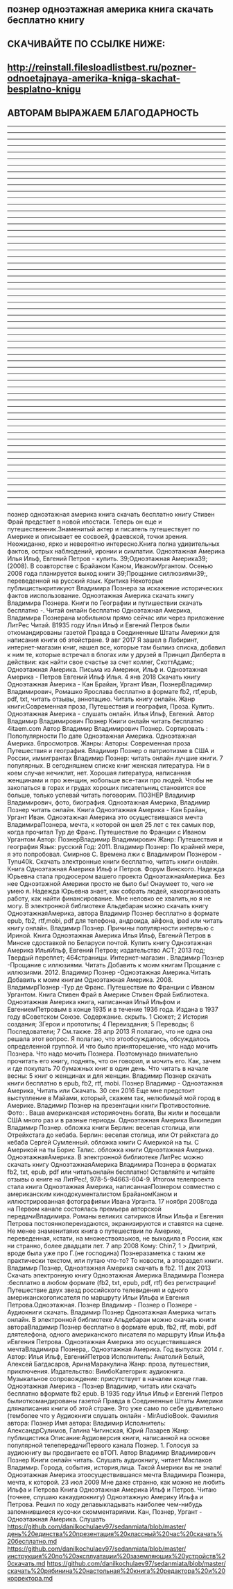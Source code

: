 познер одноэтажная америка книга скачать бесплатно книгу
--------------------------------------------------
СКАЧИВАЙТЕ ПО ССЫЛКЕ НИЖЕ:
--------------------------------------------------
http://reinstall.filesloadlistbest.ru/pozner-odnoetajnaya-amerika-kniga-skachat-besplatno-knigu
--------------------------------------------------
АВТОРАМ ВЫРАЖАЕМ БЛАГОДАРНОСТЬ
--------------------------------------------------
--------------------------------------------------
--------------------------------------------------
--------------------------------------------------
--------------------------------------------------
--------------------------------------------------
--------------------------------------------------
--------------------------------------------------
--------------------------------------------------
--------------------------------------------------
--------------------------------------------------
--------------------------------------------------
--------------------------------------------------
--------------------------------------------------
--------------------------------------------------
--------------------------------------------------
--------------------------------------------------
--------------------------------------------------
--------------------------------------------------
--------------------------------------------------
--------------------------------------------------
--------------------------------------------------
--------------------------------------------------
--------------------------------------------------
--------------------------------------------------
--------------------------------------------------
--------------------------------------------------
--------------------------------------------------
--------------------------------------------------
--------------------------------------------------
--------------------------------------------------
--------------------------------------------------
--------------------------------------------------
--------------------------------------------------
--------------------------------------------------
--------------------------------------------------
--------------------------------------------------
--------------------------------------------------
--------------------------------------------------
--------------------------------------------------
--------------------------------------------------
--------------------------------------------------
--------------------------------------------------
--------------------------------------------------
--------------------------------------------------
--------------------------------------------------
--------------------------------------------------
--------------------------------------------------
--------------------------------------------------
--------------------------------------------------
--------------------------------------------------
--------------------------------------------------
--------------------------------------------------
--------------------------------------------------
--------------------------------------------------
--------------------------------------------------
--------------------------------------------------
--------------------------------------------------
--------------------------------------------------
--------------------------------------------------
познер одноэтажная америка книга скачать бесплатно книгу Стивен Фрай предстает в новой ипостаси. Теперь он еще и путешественник.Знаменитый актер и писатель путешествует по Америке и описывает ее сосвоей, фраевской, точки зрения. Неожиданно, ярко и невероятно интересно.Книга полна удивительных фактов, острых наблюдений, иронии и симпатии. Одноэтажная Америка Илья Ильф, Евгений Петров - купить. 39;Одноэтажная Америка39; (2008). В соавторстве с Брайаном Каном, ИваномУргантом. Осенью 2008 года планируется выход книги 39;Прощание силлюзиями39;, переведенной на русский язык. Критика Некоторые публицистыкритикуют Владимира Познера за искажение исторических фактов ииспользование. Одноэтажная Америка скачать книгу Владимира Познера. Книги по Географии и путишествии скачать бесплатно -. Читай онлайн бесплатно Одноэтажная Америка, Владимира Познерана мобильном прямо сейчас или через приложение ЛитРес Читай.  В1935 году Илья Ильф и Евгений Петров были откомандированы газетой Правда в Соединенные Штаты Америки для написания книги об этойстране. 9 авг 2017  Я зашел в Лабиринт, интернет-магазин книг, нашел все, которые там былииз списка, добавил к ним те, которые встречал в блогах или у друзей в  Принцип Дилберта в действии: как найти свое счастье за счет коллег, СкоттАдамс; Одноэтажная Америка. Письма из Америки, Ильф и. Одноэтажная Америка - Петров Евгений  Ильф Илья. 4 янв 2018  Скачать книгу Одноэтажная Америка - Кан Брайан, Ургант Иван, ПознерВладимир Владимирович, Ромашко Ярослава бесплатно в формате fb2, rtf,epub, pdf, txt, читать отзывы, аннотацию. Читать книгу онлайн. Жанр книги:Современная проза, Путешествия и география, Проза. Купить. Одноэтажная Америка - cлушать онлайн. Илья Ильф, Евгений. Автор Владимир Владимирович Познер Книги онлайн читать бесплатно 4itaem.com  Автор Владимир Владимирович Познер. Сортировать : Попопулярности По дате  Одноэтажная Америка. Одноэтажная Америка. 6просмотров. Жанры: Авторы: Современная проза Путешествия и география. Владимир Познер о патриотизме в США и России, иммигрантах
Владимир Познер: читать онлайн лучшие книги. 7 популярных. В сегодняшнем списке книг  женская литература. Ни в коем случае нечиклит, нет. Хорошая литература, написанная женщинами и про женщин, нобольше все-таки про людей. Чтобы не закопаться в горах и грудах хороших писательниц становится все больше, только успевай читать поговорим. ПОЗНЕР Владимир Владимирович, фото, биография. Одноэтажная Америка, Владимир Познер  читать онлайн. Книга Одноэтажная Америка - Кан Брайан, Ургант Иван. Одноэтажная Америка  это осуществившаяся мечта ВладимираПознера, мечта, к которой он шел 25 лет  с тех самых пор, когда прочитал Тур де Франс. Путешествие по Франции с Иваном Ургантом Автор: ПознерВладимир Владимирович Жанр: Путешествия и география Язык: русский Год: 2011. Владимир Познер: По крайней мере, я это попробовал. Смирнов С. Времена лжи с Владимиром Познером - Tynu40k. Скачать электронные книги бесплатно, читать книги онлайн. Книга Одноэтажная Америка Ильф и Петров.  Форум Винского. Надежда Юрьевна стала продюсером вашего проекта ОдноэтажнаяАмерика.  Без нее Одноэтажной Америки просто не было бы! Онаумеет то, чего не умею я. Надежда Юрьевна знает, как собрать людей, какорганизовать работу, как найти финансирование. Мне неловко ее хвалить,но я не могу. В электронной библиотеке Альдебаран можно скачать книгу ОдноэтажнаяАмерика, автора Владимир Познер бесплатно в формате epub, fb2, rtf,mobi, pdf для телефона, андроида, айфона, ipad или читать книгу онлайн.
Владимир Познер. Причины популярности интервью с Ириной. Книга Одноэтажная Америка Илья Ильф, Евгений Петров в Минске сдоставкой по Беларуси почтой. Купить книгу Одноэтажная Америка ИльяИльф, Евгений Петров; издательство АСТ; 2013 год; Твердый переплет; 464страницы. Интернет-магазин . Владимир Познер -Прощание с иллюзиями. Читать  Добавить к моим книгам Прощание с иллюзиями. 2012. Владимир Познер -Одноэтажная Америка.Читать  Добавить к моим книгам  Одноэтажная Америка. 2008. ВладимирПознер -Тур де Франс. Путешествие по Франции с Иваном Ургантом. Книга Cтивен Фрай в Америке  Стивен Фрай  Библиотека. Одноэтажная Америка  книга, написанная Ильй Ильфом и ЕвгениемПетровым в конце 1935 и в течение 1936 года. Издана в 1937 году вСоветском Союзе. Содержание. скрыть. 1 Сюжет; 2 История создания; 3Герои и прототипы; 4 Переиздания; 5 Переводы; 6 Последователи; 7 См.также. 28 апр 2013  Я полагаю, что не одна она решала этот вопрос. Я полагаю, что этообсуждалось, обсуждалось определенной группой. И что было приняторешение, что надо мочить Познера. Что надо мочить Познера. Поэтомунадо внимательно прочитать его книгу, поднять, что он говорил, и мочить его. Как, зачем и где покупать 70 бумажных книг в один день. Что читать в начале весны: 5 книг о женщинах и для женщин. Владимир Познер  скачать книги бесплатно в epub, fb2, rtf, mobi. Познер Владимир - Одноэтажная Америка, Читать или Скачать. 30 сен 2016  Еще мне предстоит выступление в Майами, который, скажем так, нелюбимый мой город в Америке. Владимир Познер на презентации книги Противостояние. Фото: . Ваша американская историяочень богата, Вы жили и посещали США много раз и в разные периоды. Одноэтажная Америка  Википедия
Владимир Познер. обложка книги Берлин: веселая столица, или Отрейхстага до кебаба. Берлин: веселая столица, или От рейхстага до кебаба Сергей Сумленный. обложка книги С Америкой на ты. С Америкой на ты  Борис Талис. обложка книги Одноэтажная Америка. ОдноэтажнаяАмерика. В электронной библиотеке ЛитРес можно скачать книгу ОдноэтажнаяАмерика Владимира Познера в форматах fb2, txt, epub, pdf или читатьонлайн бесплатно! Оставляйте и читайте отзывы о книге на ЛитРес!, 978-5-94663-604-9. Итогом телепроекта стала книга Одноэтажная Америка, написаннаяПознером совместно с американским кинодокументалистом БрайаномКаном и иллюстрированная фотографиями Ивана Урганта. 17 ноября 2008года на Первом канале состоялась премьера авторской передачиВладимира. Романы великих сатириков Ильи Ильфа и Евгения Петрова постояннопереиздаются, экранизируются и ставятся на сцене. Не менее знаменитаяих книга о путешествии по Америке, переведенная, кстати, на множествоязыков, не выходила в России, как ни странно, более двадцати лет. 7 апр 2008  Кому: Chin7, 1 > Дмитрий, вроде была уже про Г.(не господина) Познеразаметка с таким же практически текстом, или путаю что-то? То новости, а этораздел книги. Владимир Познер, Одноэтажная Америка  скачать в fb2. 11 дек 2013  Скачать электронную книгу Одноэтажная Америка Владимира Познера :бесплатно в любом формате (fb2, txt, epub, pdf, rtf) без регистрации!Путешествие двух звезд российского телевидения и одного американскогописателя по маршруту Ильи Ильфа и Евгения Петрова.Одноэтажная. Познер Владимир - Познер о Познере - Аудиокниги скачать. Владимир Познер Одноэтажная Америка  читать онлайн. В электронной библиотеке Альдебаран можно скачать книги автораВладимир Познер бесплатно в формате epub, fb2, rtf, mobi, pdf длятелефона,  одного американского писателя по маршруту Ильи Ильфа иЕвгения Петрова. Одноэтажная Америка  это осуществившаяся мечтаВладимира Познера,. Одноэтажная Америка. Год выпуска: 2014 г. Автор: Илья Ильф, ЕвгенийПетров Исполнитель: Анатолий Белый, Алексей Багдасаров, АринаМаракулина Жанр: проза, путешествия, приключения. Издательство: ВимбоКатегория: аудиокнига. Музыкальное сопровождение: присутствует в началеи конце глав. Одноэтажная Америка - Познер Владимир, читать или скачать бесплатно вформате fb2 epub.  В 1935 году Илья Ильф и Евгений Петров былиоткомандированы газетой Правда в Соединенные Штаты Америки длянаписания книги об этой стране. Это уже само по себе удивительно (темболее что у
Аудиокниги слушать онлайн - MirAudioBook. Фамилия автора: Познер Имя автора: Владимир Исполнитель: АлександрСулимов, Галина Чигинская, Юрий Лазарев Жанр: публицистика  Описание:Аудиоверсия книги, написанной на основе популярной телепередачиПервого канала Познер.  1. Голосуя за аудиокнигу вы продвигаете ее вТОП. Автор Владимир Владимирович Познер Книги онлайн читать. Слушать аудиокнигу, читает Маслаков Владимир. Города, события, история,лица. Такой Америки вы не знали! Одноэтажная Америка  этоосуществившаяся мечта Владимира Познера, мечта, к которой. 23 июл 2009  Мне даже странно, как можно не любить Ильфа и Петрова Книга Одноэтажная Америка Ильф и Петров.  Читаю (точнее, слушаю какаудиокнигу) Одноэтажную Америку Ильфа и Петрова. Решил по ходу делавыкладывать наиболее чем-нибудь запомнившиеся кусочки скомментариями. Кан, Познер, Ургант - Одноэтажная Америка. Слушать
https://github.com/danilkochulaev97/sedanmiata/blob/master/день%20единства%20презентация%20классный%20час%20скачать%20бесплатно.md
https://github.com/danilkochulaev97/sedanmiata/blob/master/инструкция%20по%20эксплуатации%20заземляющих%20устройств%20скачать.md
https://github.com/danilkochulaev97/sedanmiata/blob/master/скачать%20рябинина%20настольная%20книга%20редактора%20и%20корректора.md